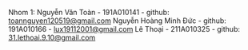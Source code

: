 Nhom 1: 
Nguyễn Văn Toàn - 191A010141 - github: toannguyen120519@gmail.com 
Nguyễn Hoàng Minh Đức - github: 191A010166 - lux19112001@gmail.com 
Lê Thoại - 211A010325 - github: 31.lethoai.9.10@gmail.com
